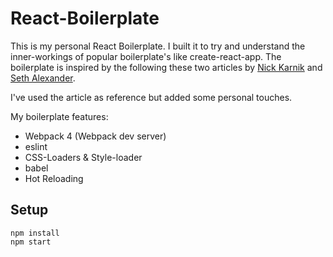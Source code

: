 # React-Boilerplate
This is my personal React Boilerplate. I built it to try and understand the
inner-workings of popular boilerplate's like create-react-app. The boilerplate
is inspired by the following these two articles by [Nick Karnik](https://medium.freecodecamp.org/how-to-build-your-own-react-boilerplate-2f8cbbeb9b3f)
and [Seth Alexander](https://sethaalexander.com/how-to-build-your-own-react-boilerplate/).

I've used the article as reference but added some personal touches.

My boilerplate features:

* Webpack 4 (Webpack dev server)
* eslint
* CSS-Loaders & Style-loader
* babel
* Hot Reloading

## Setup

```
npm install
npm start
```
